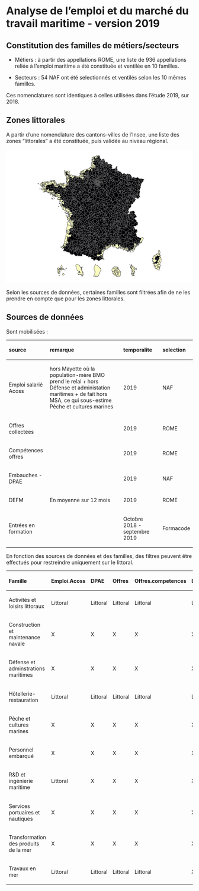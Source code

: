 
# Analyse de l’emploi et du marché du travail maritime - version 2019

## Constitution des familles de métiers/secteurs

  - Métiers : à partir des appellations ROME, une liste de 936
    appellations reliée à l’emploi maritime a été constituée et ventilée
    en 10 familles.

  - Secteurs : 54 NAF ont été selectionnés et ventilés selon les 10
    mêmes familles.

Ces nomenclatures sont identiques à celles utilisées dans l’étude 2019,
sur 2018.

## Zones littorales

A partir d’une nomenclature des cantons-villes de l’Insee, une liste des
zones “littorales” a été constituée, puis validée au niveau régional.

![](README_files/figure-gfm/map_littoral-1.png)<!-- -->

Selon les sources de données, certaines familles sont filtrées afin de
ne les prendre en compte que pour les zones littorales.

## Sources de données

Sont mobilisées :

<table>

<thead>

<tr>

<th style="text-align:left;">

source

</th>

<th style="text-align:left;">

remarque

</th>

<th style="text-align:left;">

temporalite

</th>

<th style="text-align:left;">

selection

</th>

</tr>

</thead>

<tbody>

<tr>

<td style="text-align:left;">

Emploi salarié Acoss

</td>

<td style="text-align:left;">

hors Mayotte où la population-mère BMO prend le relai + hors Défense et
administation maritimes + de fait hors MSA, ce qui sous-estime Pêche et
cultures marines

</td>

<td style="text-align:left;">

2019

</td>

<td style="text-align:left;">

NAF

</td>

</tr>

<tr>

<td style="text-align:left;">

Offres collectées

</td>

<td style="text-align:left;">

</td>

<td style="text-align:left;">

2019

</td>

<td style="text-align:left;">

ROME

</td>

</tr>

<tr>

<td style="text-align:left;">

Compétences offres

</td>

<td style="text-align:left;">

</td>

<td style="text-align:left;">

2019

</td>

<td style="text-align:left;">

ROME

</td>

</tr>

<tr>

<td style="text-align:left;">

Embauches - DPAE

</td>

<td style="text-align:left;">

</td>

<td style="text-align:left;">

2019

</td>

<td style="text-align:left;">

NAF

</td>

</tr>

<tr>

<td style="text-align:left;">

DEFM

</td>

<td style="text-align:left;">

En moyenne sur 12 mois

</td>

<td style="text-align:left;">

2019

</td>

<td style="text-align:left;">

ROME

</td>

</tr>

<tr>

<td style="text-align:left;">

Entrées en formation

</td>

<td style="text-align:left;">

</td>

<td style="text-align:left;">

Octobre 2018 - septembre 2019

</td>

<td style="text-align:left;">

Formacode

</td>

</tr>

</tbody>

</table>

En fonction des sources de données et des familles, des filtres peuvent
être effectués pour restreindre uniquement sur le littoral.

<table>

<thead>

<tr>

<th style="text-align:left;">

Famille

</th>

<th style="text-align:left;">

Emploi.Acoss

</th>

<th style="text-align:left;">

DPAE

</th>

<th style="text-align:left;">

Offres

</th>

<th style="text-align:left;">

Offres.competences

</th>

<th style="text-align:left;">

DEFM

</th>

<th style="text-align:left;">

Formation

</th>

</tr>

</thead>

<tbody>

<tr>

<td style="text-align:left;">

Activités et loisirs littoraux

</td>

<td style="text-align:left;">

Littoral

</td>

<td style="text-align:left;">

Littoral

</td>

<td style="text-align:left;">

Littoral

</td>

<td style="text-align:left;">

Littoral

</td>

<td style="text-align:left;">

Littoral

</td>

<td style="text-align:left;">

X

</td>

</tr>

<tr>

<td style="text-align:left;">

Construction et maintenance navale

</td>

<td style="text-align:left;">

X

</td>

<td style="text-align:left;">

X

</td>

<td style="text-align:left;">

X

</td>

<td style="text-align:left;">

X

</td>

<td style="text-align:left;">

X

</td>

<td style="text-align:left;">

X

</td>

</tr>

<tr>

<td style="text-align:left;">

Défense et adminstrations maritimes

</td>

<td style="text-align:left;">

X

</td>

<td style="text-align:left;">

X

</td>

<td style="text-align:left;">

X

</td>

<td style="text-align:left;">

X

</td>

<td style="text-align:left;">

X

</td>

<td style="text-align:left;">

X

</td>

</tr>

<tr>

<td style="text-align:left;">

Hôtellerie-restauration

</td>

<td style="text-align:left;">

Littoral

</td>

<td style="text-align:left;">

Littoral

</td>

<td style="text-align:left;">

Littoral

</td>

<td style="text-align:left;">

Littoral

</td>

<td style="text-align:left;">

Littoral

</td>

<td style="text-align:left;">

X

</td>

</tr>

<tr>

<td style="text-align:left;">

Pêche et cultures marines

</td>

<td style="text-align:left;">

X

</td>

<td style="text-align:left;">

X

</td>

<td style="text-align:left;">

X

</td>

<td style="text-align:left;">

X

</td>

<td style="text-align:left;">

X

</td>

<td style="text-align:left;">

X

</td>

</tr>

<tr>

<td style="text-align:left;">

Personnel embarqué

</td>

<td style="text-align:left;">

X

</td>

<td style="text-align:left;">

X

</td>

<td style="text-align:left;">

X

</td>

<td style="text-align:left;">

X

</td>

<td style="text-align:left;">

X

</td>

<td style="text-align:left;">

X

</td>

</tr>

<tr>

<td style="text-align:left;">

R\&D et ingénierie maritime

</td>

<td style="text-align:left;">

Littoral

</td>

<td style="text-align:left;">

X

</td>

<td style="text-align:left;">

X

</td>

<td style="text-align:left;">

X

</td>

<td style="text-align:left;">

X

</td>

<td style="text-align:left;">

X

</td>

</tr>

<tr>

<td style="text-align:left;">

Services portuaires et nautiques

</td>

<td style="text-align:left;">

X

</td>

<td style="text-align:left;">

X

</td>

<td style="text-align:left;">

X

</td>

<td style="text-align:left;">

X

</td>

<td style="text-align:left;">

X

</td>

<td style="text-align:left;">

X

</td>

</tr>

<tr>

<td style="text-align:left;">

Transformation des produits de la mer

</td>

<td style="text-align:left;">

X

</td>

<td style="text-align:left;">

X

</td>

<td style="text-align:left;">

X

</td>

<td style="text-align:left;">

X

</td>

<td style="text-align:left;">

X

</td>

<td style="text-align:left;">

X

</td>

</tr>

<tr>

<td style="text-align:left;">

Travaux en mer

</td>

<td style="text-align:left;">

Littoral

</td>

<td style="text-align:left;">

Littoral

</td>

<td style="text-align:left;">

Littoral

</td>

<td style="text-align:left;">

Littoral

</td>

<td style="text-align:left;">

X

</td>

<td style="text-align:left;">

X

</td>

</tr>

</tbody>

</table>
